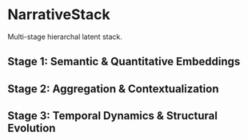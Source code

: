 # NarrativeStack

Multi-stage hierarchal latent stack.

## Stage 1: Semantic & Quantitative Embeddings

## Stage 2: Aggregation & Contextualization

## Stage 3: Temporal Dynamics & Structural Evolution
